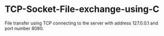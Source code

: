 # TCP-Socket-File-exchange-using-C
File transfer using TCP connecting to the server with address 127.0.0.1 and port number 8080.
